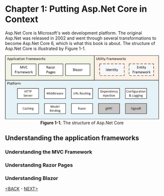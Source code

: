 # Chapter 1: Putting Asp.Net Core in Context

Asp.Net Core is Microsoft's web development platform. The original Asp.Net was released in 2002 and went through several transformations to become Asp.Net Core 6, which is what this book is about. The structure of Asp.Net Core is illustrated by Figure 1-1.

<p align="center">
    <img src="pictures/Figure 1-1.png" /><br />
    <b>Figure 1-1.</b> The structure of Asp.Net Core
</p>  

<!--
# Chapter 1: Putting Asp.Net Core in Context
## Figure 1-1. The structure of Asp.Net Core
-->

## Understanding the application frameworks

### Understanding the MVC Framework
### Understanding Razor Pages
### Understanding Blazor

[<BACK](00-Content.md) - [NEXT>](00-putting-asp-net-c-i-context.md)
